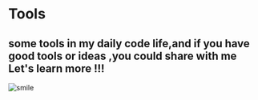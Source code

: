 # Tools

## some tools in my daily code life,and if you have good tools or ideas ,you could share with me<br>Let's learn more !!!

![smile](https://github.com/maple0leaves/tools/tree/master/img/smile.png)
